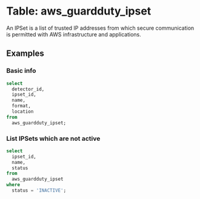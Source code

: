 # Table: aws_guardduty_ipset

An IPSet is a list of trusted IP addresses from which secure communication is permitted with AWS infrastructure and applications.

## Examples

### Basic info

```sql
select
  detector_id,
  ipset_id,
  name,
  format,
  location
from
  aws_guardduty_ipset;
```


### List IPSets which are not active

```sql
select
  ipset_id,
  name,
  status
from
  aws_guardduty_ipset
where
  status = 'INACTIVE';
```
